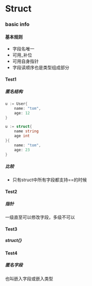 # Struct

### basic info
#### 基本规则
- 字段名唯一
- 可用_补位
- 可用自身指针
- 字段读顺序也是类型组成部分

#### Test1 
##### 匿名结构
```go
u := User{
	name: "tom",
	age: 12
}

u := struct{
	name string
	age int
}{
	name: "tom",
	age: 23
}
```

##### 比较 
- 只有struct中所有字段都支持==的时候

#### Test2
##### 指针
一级直至可以修改字段，多级不可以

#### Test3
##### struct{}

#### Test4
##### 匿名字段
也叫嵌入字段或嵌入类型